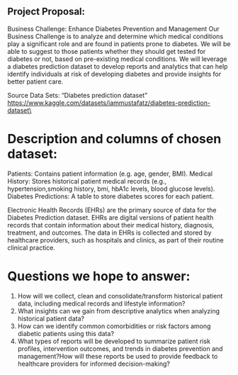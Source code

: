 ##  Project Proposal:

Business Challenge: Enhance Diabetes Prevention and Management
Our Business Challenge is to analyze and determine which medical conditions play a significant role and are found in patients prone to diabetes. We will be able to suggest to those patients whether they should get tested for diabetes or not, based on pre-existing medical conditions. We will leverage a diabetes prediction dataset to develop reports and analytics that can help identify individuals at risk of developing diabetes and provide insights for better patient care.

Source Data Sets: “Diabetes prediction dataset”
https://www.kaggle.com/datasets/iammustafatz/diabetes-prediction-dataset\

# Description and columns of chosen dataset:
Patients: Contains patient information (e.g. age, gender, BMI).
Medical History: Stores historical patient medical records (e.g., hypertension,smoking history, bmi, hbA1c levels, blood glucose levels).
Diabetes Predictions: A table to store diabetes  scores for each patient.

Electronic Health Records (EHRs) are the primary source of data for the Diabetes Prediction dataset. EHRs are digital versions of patient health records that contain information about their medical history, diagnosis, treatment, and outcomes. The data in EHRs is collected and stored by healthcare providers, such as hospitals and clinics, as part of their routine clinical practice.

 # Questions we hope to answer:
1.	How will we collect, clean and consolidate/transform historical patient data, including medical records and lifestyle information?
2.	What insights can we gain from descriptive analytics when analyzing historical patient data?
3.	How can we identify common comorbidities or risk factors among diabetic patients using this data?
4.	What types of reports will be developed to summarize patient risk profiles, intervention outcomes, and trends in diabetes prevention and management?How will these reports be used to provide feedback to healthcare providers for informed decision-making?
